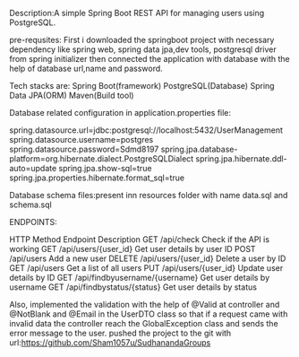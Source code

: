 Description:A simple Spring Boot REST API for managing users using PostgreSQL.

pre-requsites:
First i  downloaded the springboot project with necessary dependency like spring web, spring data jpa,dev tools, postgresql driver from spring initializer
then connected the application with database with the help of database url,name and password.

Tech stacks are:
  Spring Boot(framework)
  PostgreSQL(Database)
  Spring Data JPA(ORM)
  Maven(Build tool)
  
  
Database related configuration in application.properties file:

spring.datasource.url=jdbc:postgresql://localhost:5432/UserManagement
spring.datasource.username=postgres
spring.datasource.password=Sdmd8197
spring.jpa.database-platform=org.hibernate.dialect.PostgreSQLDialect
spring.jpa.hibernate.ddl-auto=update
spring.jpa.show-sql=true
spring.jpa.properties.hibernate.format_sql=true


Database schema files:present inn resources folder with name data.sql and schema.sql


ENDPOINTS:


HTTP			 Method							Endpoint	Description
GET				/api/check						Check if the API is working
GET				/api/users/{user_id}			Get user details by user ID
POST			/api/users						Add a new user
DELETE			/api/users/{user_id}			Delete a user by ID
GET				/api/users						Get a list of all users
PUT				/api/users/{user_id}			Update user details by ID
GET			 /api/findbyusername/{username}		Get user details by username
GET				/api/findbystatus/{status}		Get user details by status

Also, implemented the validation with the help of @Valid at controller and @NotBlank and @Email in the UserDTO class so that if a request came with invalid data the controller reach the GlobalException  class and sends the error message to the user.
pushed the project to the git with url:https://github.com/Sham1057u/SudhanandaGroups


